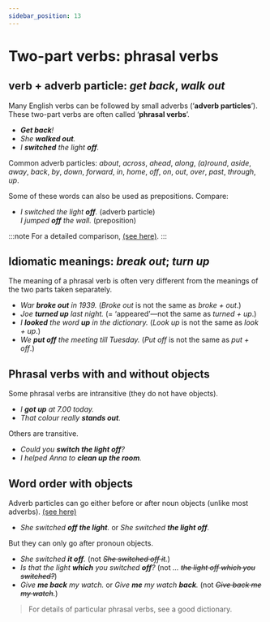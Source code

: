 ```yaml
---
sidebar_position: 13
---
```


# Two-part verbs: phrasal verbs

## verb + adverb particle: *get back*, *walk out*

Many English verbs can be followed by small adverbs (‘**adverb particles**’). These two-part verbs are often called ‘**phrasal verbs**’.

- ***Get back**!*
- *She **walked out**.*
- *I **switched** the light **off**.*

Common adverb particles: *about*, *across*, *ahead*, *along*, *(a)round*, *aside*, *away*, *back*, *by*, *down*, *forward*, *in*, *home*, *off*, *on*, *out*, *over*, *past*, *through*, *up*.

Some of these words can also be used as prepositions. Compare:

- *I switched the light **off**.* (adverb particle)  
  *I jumped **off** the wall.* (preposition)

:::note
For a detailed comparison, [(see here)](../adverbs-and-adverbials/adverb-particles-up-down-back-away-etc).
:::

## Idiomatic meanings: *break out*; *turn up*

The meaning of a phrasal verb is often very different from the meanings of the two parts taken separately.

- *War **broke out** in 1939.* (*Broke out* is not the same as *broke + out*.)
- *Joe **turned up** last night.* (= ‘appeared’—not the same as *turned + up*.)
- *I **looked** the word **up** in the dictionary.* (*Look up* is not the same as *look + up*.)
- *We **put off** the meeting till Tuesday.* (*Put off* is not the same as *put + off*.)

## Phrasal verbs with and without objects

Some phrasal verbs are intransitive (they do not have objects).

- *I **got up** at 7.00 today.*
- *That colour really **stands out**.*

Others are transitive.

- *Could you **switch the light off**?*
- *I helped Anna to **clean up the room**.*

## Word order with objects

Adverb particles can go either before or after noun objects (unlike most adverbs). [(see here)](../adverbs-and-adverbials/position-of-adverbials-introduction#verb-and-object-she-speaks-english-well)

- *She switched **off the light**.* or *She switched **the light off**.*

But they can only go after pronoun objects.

- *She switched **it off**.* (not *~~She switched off it~~.*)
- *Is that the light **which** you switched **off**?* (not *... ~~the light off which you switched?~~*)
- *Give **me back** my watch.* or *Give **me** my watch **back**.* (not *~~Give back me my watch~~.*)

> For details of particular phrasal verbs, see a good dictionary.
